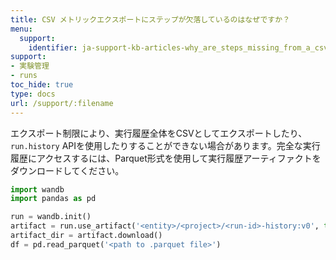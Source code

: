 ```yaml
---
title: CSV メトリックエクスポートにステップが欠落しているのはなぜですか？
menu:
  support:
    identifier: ja-support-kb-articles-why_are_steps_missing_from_a_csv_metric_export
support:
- 実験管理
- runs
toc_hide: true
type: docs
url: /support/:filename
---
```


エクスポート制限により、実行履歴全体をCSVとしてエクスポートしたり、`run.history` APIを使用したりすることができない場合があります。完全な実行履歴にアクセスするには、Parquet形式を使用して実行履歴アーティファクトをダウンロードしてください。

```python
import wandb
import pandas as pd

run = wandb.init()
artifact = run.use_artifact('<entity>/<project>/<run-id>-history:v0', type='wandb-history')
artifact_dir = artifact.download()
df = pd.read_parquet('<path to .parquet file>')
```